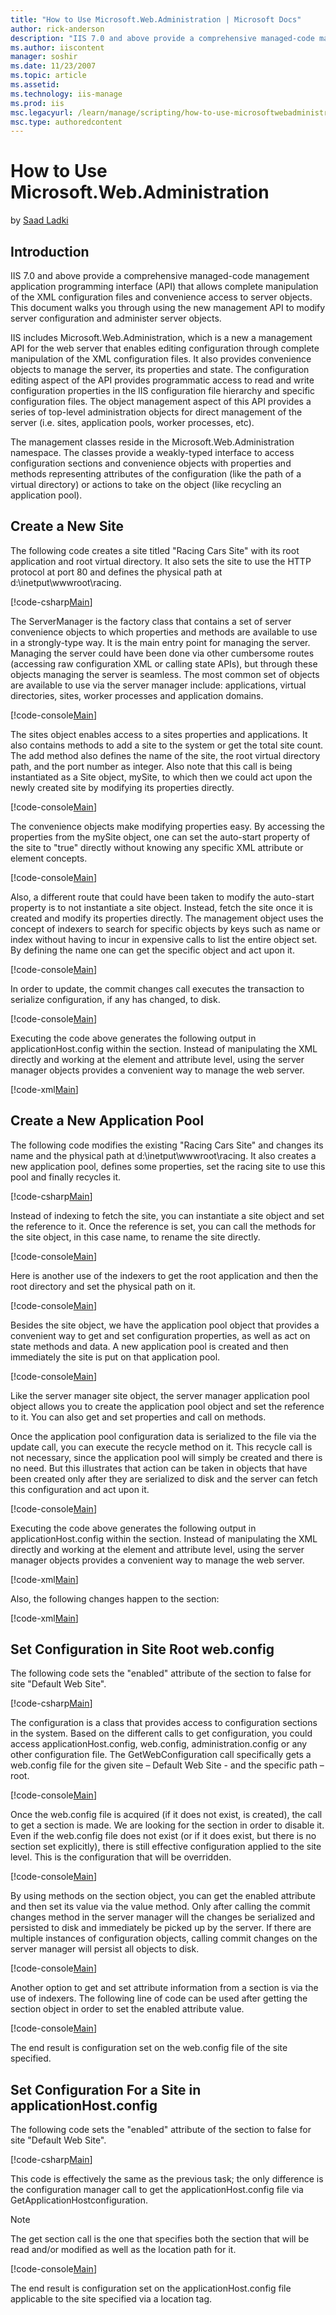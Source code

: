 ```yaml
---
title: "How to Use Microsoft.Web.Administration | Microsoft Docs"
author: rick-anderson
description: "IIS 7.0 and above provide a comprehensive managed-code management application programming interface (API) that allows complete manipulation of the XML config..."
ms.author: iiscontent
manager: soshir
ms.date: 11/23/2007
ms.topic: article
ms.assetid: 
ms.technology: iis-manage
ms.prod: iis
msc.legacyurl: /learn/manage/scripting/how-to-use-microsoftwebadministration
msc.type: authoredcontent
---
```

How to Use Microsoft.Web.Administration
====================
by [Saad Ladki](https://twitter.com/saadladki)

## Introduction

IIS 7.0 and above provide a comprehensive managed-code management application programming interface (API) that allows complete manipulation of the XML configuration files and convenience access to server objects. This document walks you through using the new management API to modify server configuration and administer server objects.

IIS includes Microsoft.Web.Administration, which is a new a management API for the web server that enables editing configuration through complete manipulation of the XML configuration files. It also provides convenience objects to manage the server, its properties and state. The configuration editing aspect of the API provides programmatic access to read and write configuration properties in the IIS configuration file hierarchy and specific configuration files. The object management aspect of this API provides a series of top-level administration objects for direct management of the server (i.e. sites, application pools, worker processes, etc).

The management classes reside in the Microsoft.Web.Administration namespace. The classes provide a weakly-typed interface to access configuration sections and convenience objects with properties and methods representing attributes of the configuration (like the path of a virtual directory) or actions to take on the object (like recycling an application pool).

## Create a New Site

The following code creates a site titled "Racing Cars Site" with its root application and root virtual directory. It also sets the site to use the HTTP protocol at port 80 and defines the physical path at d:\inetput\wwwroot\racing.


[!code-csharp[Main](how-to-use-microsoftwebadministration/samples/sample1.cs)]


The ServerManager is the factory class that contains a set of server convenience objects to which properties and methods are available to use in a strongly-type way. It is the main entry point for managing the server. Managing the server could have been done via other cumbersome routes (accessing raw configuration XML or calling state APIs), but through these objects managing the server is seamless. The most common set of objects are available to use via the server manager include: applications, virtual directories, sites, worker processes and application domains.


[!code-console[Main](how-to-use-microsoftwebadministration/samples/sample2.cmd)]


The sites object enables access to a sites properties and applications. It also contains methods to add a site to the system or get the total site count. The add method also defines the name of the site, the root virtual directory path, and the port number as integer. Also note that this call is being instantiated as a Site object, mySite, to which then we could act upon the newly created site by modifying its properties directly.


[!code-console[Main](how-to-use-microsoftwebadministration/samples/sample3.cmd)]


The convenience objects make modifying properties easy. By accessing the properties from the mySite object, one can set the auto-start property of the site to "true" directly without knowing any specific XML attribute or element concepts.


[!code-console[Main](how-to-use-microsoftwebadministration/samples/sample4.cmd)]


Also, a different route that could have been taken to modify the auto-start property is to not instantiate a site object. Instead, fetch the site once it is created and modify its properties directly. The management object uses the concept of indexers to search for specific objects by keys such as name or index without having to incur in expensive calls to list the entire object set. By defining the name one can get the specific object and act upon it.


[!code-console[Main](how-to-use-microsoftwebadministration/samples/sample5.cmd)]


In order to update, the commit changes call executes the transaction to serialize configuration, if any has changed, to disk.


[!code-console[Main](how-to-use-microsoftwebadministration/samples/sample6.cmd)]


Executing the code above generates the following output in applicationHost.config within the section. Instead of manipulating the XML directly and working at the element and attribute level, using the server manager objects provides a convenient way to manage the web server.


[!code-xml[Main](how-to-use-microsoftwebadministration/samples/sample7.xml)]


## Create a New Application Pool

The following code modifies the existing "Racing Cars Site" and changes its name and the physical path at d:\inetput\wwwroot\racing. It also creates a new application pool, defines some properties, set the racing site to use this pool and finally recycles it.


[!code-csharp[Main](how-to-use-microsoftwebadministration/samples/sample8.cs)]


Instead of indexing to fetch the site, you can instantiate a site object and set the reference to it. Once the reference is set, you can call the methods for the site object, in this case name, to rename the site directly.


[!code-console[Main](how-to-use-microsoftwebadministration/samples/sample9.cmd)]


Here is another use of the indexers to get the root application and then the root directory and set the physical path on it.


[!code-console[Main](how-to-use-microsoftwebadministration/samples/sample10.cmd)]


Besides the site object, we have the application pool object that provides a convenient way to get and set configuration properties, as well as act on state methods and data. A new application pool is created and then immediately the site is put on that application pool.


[!code-console[Main](how-to-use-microsoftwebadministration/samples/sample11.cmd)]


Like the server manager site object, the server manager application pool object allows you to create the application pool object and set the reference to it. You can also get and set properties and call on methods.

Once the application pool configuration data is serialized to the file via the update call, you can execute the recycle method on it. This recycle call is not necessary, since the application pool will simply be created and there is no need. But this illustrates that action can be taken in objects that have been created only after they are serialized to disk and the server can fetch this configuration and act upon it.


[!code-console[Main](how-to-use-microsoftwebadministration/samples/sample12.cmd)]


Executing the code above generates the following output in applicationHost.config within the section. Instead of manipulating the XML directly and working at the element and attribute level, using the server manager objects provides a convenient way to manage the web server.


[!code-xml[Main](how-to-use-microsoftwebadministration/samples/sample13.xml)]


Also, the following changes happen to the section:


[!code-xml[Main](how-to-use-microsoftwebadministration/samples/sample14.xml)]


## Set Configuration in Site Root web.config

The following code sets the "enabled" attribute of the section to false for site "Default Web Site".


[!code-csharp[Main](how-to-use-microsoftwebadministration/samples/sample15.cs)]


The configuration is a class that provides access to configuration sections in the system. Based on the different calls to get configuration, you could access applicationHost.config, web.config, administration.config or any other configuration file. The GetWebConfiguration call specifically gets a web.config file for the given site – Default Web Site - and the specific path – root.


[!code-console[Main](how-to-use-microsoftwebadministration/samples/sample16.cmd)]


Once the web.config file is acquired (if it does not exist, is created), the call to get a section is made. We are looking for the section in order to disable it. Even if the web.config file does not exist (or if it does exist, but there is no section set explicitly), there is still effective configuration applied to the site level. This is the configuration that will be overridden.


[!code-console[Main](how-to-use-microsoftwebadministration/samples/sample17.cmd)]


By using methods on the section object, you can get the enabled attribute and then set its value via the value method. Only after calling the commit changes method in the server manager will the changes be serialized and persisted to disk and immediately be picked up by the server. If there are multiple instances of configuration objects, calling commit changes on the server manager will persist all objects to disk.


[!code-console[Main](how-to-use-microsoftwebadministration/samples/sample18.cmd)]


Another option to get and set attribute information from a section is via the use of indexers. The following line of code can be used after getting the section object in order to set the enabled attribute value.


[!code-console[Main](how-to-use-microsoftwebadministration/samples/sample19.cmd)]


The end result is configuration set on the web.config file of the site specified.

## Set Configuration For a Site in applicationHost.config

The following code sets the "enabled" attribute of the section to false for site "Default Web Site".


[!code-csharp[Main](how-to-use-microsoftwebadministration/samples/sample20.cs)]


This code is effectively the same as the previous task; the only difference is the configuration manager call to get the applicationHost.config file via GetApplicationHostconfiguration.

> [!NOTE]
> The get section call is the one that specifies both the section that will be read and/or modified as well as the location path for it.


[!code-console[Main](how-to-use-microsoftwebadministration/samples/sample21.cmd)]


The end result is configuration set on the applicationHost.config file applicable to the site specified via a location tag.